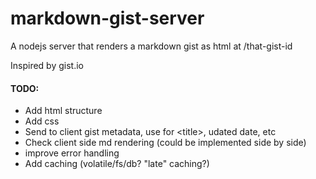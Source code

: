 markdown-gist-server
=========

A nodejs server that renders a markdown gist as html at /that-gist-id

Inspired by gist.io


#### TODO:
* Add html structure
* Add css
* Send to client gist metadata, use for &lt;title&gt;, udated date, etc
* Check client side md rendering (could be implemented side by side)
* improve error handling
* Add caching (volatile/fs/db? "late" caching?)
